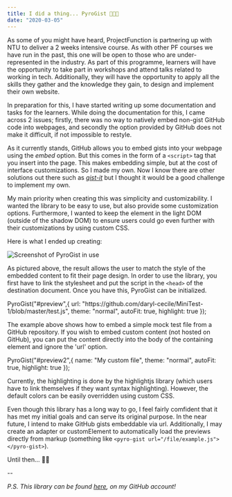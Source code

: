 ```yaml
---
title: I did a thing... PyroGist 👨🏽‍💻
date: "2020-03-05"
---
```


As some of you might have heard, ProjectFunction is partnering up with NTU to deliver a 2 weeks intensive course. As with other PF courses we have run in the past, this one will be open to those who are under-represented in the industry. As part of this programme, learners will have the opportunity to take part in workshops and attend talks related to working in tech. Additionally, they will have the opportunity to apply all the skills they gather and the knowledge they gain, to design and implement their own website.

In preparation for this, I have started writing up some documentation and tasks for the learners. While doing the documentation for this, I came across 2 issues; firstly, there was no way to natively embed non-gist GitHub code into webpages, and secondly the option provided by GitHub does not make it difficult, if not impossible to restyle.

As it currently stands, GitHub allows you to embed gists into your webpage using the _embed_ option. But this comes in the form of a `<script>` tag that you insert into the page. This makes embedding simple, but at the cost of interface customizations. So I made my own. Now I know there are other solutions out there such as [_gist-it_](https://github.com/robertkrimen/gist-it) but I thought it would be a good challenge to implement my own.

My main priority when creating this was simplicity and customizability. I wanted the library to be easy to use, but also provide some customization options. Furthermore, I wanted to keep the element in the light DOM (outside of the shadow DOM) to ensure users could go even further with their customizations by using custom CSS.

Here is what I ended up creating:

![Screenshot of PyroGist in use](/images/PyroGist_Example_Screenshot.png)

As pictured above, the result allows the user to match the style of the embedded content to fit their page design. In order to use the library, you first have to link the stylesheet and put the script in the `<head>` of the destination document. Once you have this, PyroGist can be initialized.

<link rel="stylesheet" href="//cdn.jsdelivr.net/gh/highlightjs/cdn-release@9.18.0/build/styles/github.min.css">
<script src="//cdn.jsdelivr.net/gh/highlightjs/cdn-release@9.18.0/build/highlight.min.js"></script>

<link rel="stylesheet" href="//darylcecile.net/scripts/PyroGist_v1/PyroGist.css">
<script src="//darylcecile.net/scripts/PyroGist_v1/PyroGist.js"></script>

<div id="preview">
PyroGist("#preview",{
    url: "https://github.com/daryl-cecile/MiniTest-1/blob/master/test.js",
    theme: "normal",
    autoFit: true,
    highlight: true
});
</div>

The example above shows how to embed a simple mock test file from a GitHub repository. If you wish to embed custom content (not hosted on GitHub), you can put the content directly into the body of the containing element and ignore the 'url' option.

<div id="preview2">
PyroGist("#preview2",{
    name: "My custom file",
    theme: "normal",
    autoFit: true,
    highlight: true
});
</div>

Currently, the highlighting is done by the highlightjs library (which users have to link themselves if they want syntax highlighting). However, the default colors can be easily overridden using custom CSS.

<script>
PyroGist("#preview",{
    name: "test.js",
    theme: "normal",
    autoFit: true,
    highlight: true
});
    
PyroGist("#preview2",{
    name: "example",
    theme: "normal",
    autoFit: true,
    highlight: true
});

console.log('Loaded PyroGist instances');
</script>

Even though this library has a long way to go, I feel fairly comfident that it has met my initial goals and can serve its original purpose. In the near future, I intend to make GitHub gists embeddable via url. Additionally, I may create an adapter or customElement to automatically load the previews directly from markup (something like `<pyro-gist url="/file/example.js"></pyro-gist>`).


Until then... ✌🏽

--

_P.S. This library can be found [here](https://github.com/daryl-cecile/PyroGist), on my GitHub account!_
